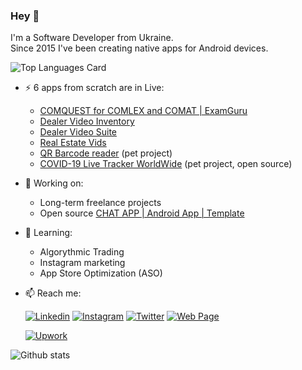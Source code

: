 ### Hey 👋
  
I'm a Software Developer from Ukraine.  
Since 2015 I've been creating native apps for Android devices. 

![Top Languages Card](https://github-readme-stats.vercel.app/api/top-langs/?username=dmitriy-chernysh&hide=HTML,JavaScript,CSS,Shell&layout=compact&&theme=dracula)


- ⚡ 6 apps from scratch are in Live:
    - [COMQUEST for COMLEX and COMAT | ExamGuru](https://play.google.com/store/apps/details?id=exam.comquest.test) 
    - [Dealer Video Inventory](https://play.google.com/store/apps/details?id=com.lesa.videoinventory.stream.new)
    - [Dealer Video Suite](https://play.google.com/store/apps/details?id=com.lesa.dealervideosuite)
    - [Real Estate Vids](https://play.google.com/store/apps/details?id=com.lesa.realestate)
    - [QR Barcode reader](https://play.google.com/store/apps/details?id=com.mobiledevpro.barcodescanner) (pet project)
    - [COVID-19 Live Tracker WorldWide](https://github.com/dmitriy-chernysh/covid-19-tracker-android) (pet project, open source)

- 🔭 Working on:
    - Long-term freelance projects
    - Open source [CHAT APP | Android App | Template](https://github.com/mobiledevpro/Android-Kotlin-MVVM-Template)
    <!-- - A new one pet project - app to create mockups by adding a device frame to videos ([mockup example](https://www.instagram.com/p/CHsfEEXAV5J/)) -->
    <!-- Growing my [Instagram account](https://www.instagram.com/mobiledevpro/) about AndroidDev. -->
    
- 🌱 Learning: 
   - Algorythmic Trading
   - Instagram marketing
   - App Store Optimization (ASO)
    
- 📫 Reach me:  
   
   [![Linkedin](https://img.shields.io/badge/-linkedin-0A66C2?logo=linkedin&style=for-the-badge)](https://www.linkedin.com/in/dmitriychernysh/)
   [![Instagram](https://img.shields.io/badge/-instagram-E4405F?logo=instagram&message=instagram&label=mobiledevpro&style=for-the-badge)](https://www.instagram.com/mobiledevpro/)
   [![Twitter](https://img.shields.io/badge/-twitter-1DA1F2?logo=twitter&style=for-the-badge&message=twitter&label=mobiledev_pro)](https://www.linkedin.com/in/dmitriychernysh/)
   [![Web Page](https://img.shields.io/badge/-more-4285F4?&style=for-the-badge&label=mobile-dev.pro&logo=googlechrome)](https://www.mobile-dev.pro/)


   [![Upwork](https://img.shields.io/badge/-upwork-brightgreen?logo=upwork&message=Upwork&label=hire+me+on&style=for-the-badge)](https://www.upwork.com/freelancers/~01fb21586ed544f07b)
   
    
![Github stats](https://github-readme-stats.vercel.app/api?username=dmitriy-chernysh&theme=dracula&show_icons=true&count_private=true) 

<!--
**dmitriy-chernysh/dmitriy-chernysh** is a ✨ _special_ ✨ repository because its `README.md` (this file) appears on your GitHub profile.

Here are some ideas to get you started:

- 🔭 I’m currently working on ...
- 🌱 I’m currently learning ...
- 👯 I’m looking to collaborate on ...
- 🤔 I’m looking for help with ...
- 💬 Ask me about ...
- 📫 How to reach me: ...
- 😄 Pronouns: ...
- ⚡ Fun fact: ...
-->

